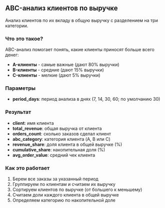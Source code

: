 ## ABC-анализ клиентов по выручке

Анализ клиентов по их вкладу в общую выручку с разделением на три категории.

### Что это такое?
ABC-анализ помогает понять, какие клиенты приносят больше всего денег:
- **A-клиенты** - самые важные (дают 80% выручки)
- **B-клиенты** - средние (дают 15% выручки)
- **C-клиенты** - мелкие (дают 5% выручки)

### Параметры
- **period_days**: период анализа в днях (7, 14, 30, 60; по умолчанию 30)

### Результат
- **client**: имя клиента
- **total_revenue**: общая выручка от клиента
- **orders_count**: сколько заказов сделал клиент
- **abc_category**: категория клиента (A, B или C)
- **revenue_share**: доля клиента в общей выручке (%)
- **cumulative_share**: накопительная доля (%)
- **avg_order_value**: средний чек клиента

### Как это работает
1. Берем все заказы за указанный период
2. Группируем по клиентам и считаем их выручку
3. Сортируем клиентов по выручке (от большего к меньшему)
4. Считаем доли каждого клиента в общей выручке
5. Определяем категорию по накопительной доле
